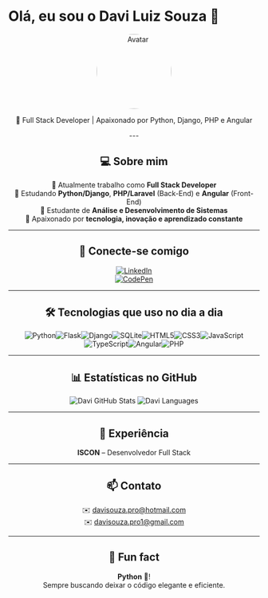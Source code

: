 # Olá, eu sou o Davi Luiz Souza 👋
<div align="center">
  <img src="https://github.com/davimj99.png" alt="Avatar" width="150" style="border-radius:50%;" />
  <p>🐍 Full Stack Developer | Apaixonado por Python, Django, PHP e Angular</p>
---

## 💻 Sobre mim
🔹 Atualmente trabalho como **Full Stack Developer**  
🔹 Estudando **Python/Django**, **PHP/Laravel** (Back-End) e **Angular** (Front-End)  
🔹 Estudante de **Análise e Desenvolvimento de Sistemas**  
🔹 Apaixonado por **tecnologia, inovação e aprendizado constante**  

---

## 🔗 Conecte-se comigo
[![LinkedIn](https://img.shields.io/badge/LinkedIn-0077B5?style=for-the-badge&logo=linkedin&logoColor=white)](https://www.linkedin.com/in/davisouza99)  
[![CodePen](https://img.shields.io/badge/Codepen-000000?style=for-the-badge&logo=codepen&logoColor=white)](http://codepen.io/Davidbill_)

---

## 🛠 Tecnologias que uso no dia a dia
<div style="display: flex; flex-wrap: wrap; justify-content: center;">
  <img alt="Python" src="https://img.shields.io/badge/Python-3670A0?style=for-the-badge&logo=python&logoColor=ffdd54" />
  <img alt="Flask" src="https://img.shields.io/badge/Flask-000000?style=for-the-badge&logo=flask&logoColor=white" />
  <img alt="Django" src="https://img.shields.io/badge/Django-092E20?style=for-the-badge&logo=django&logoColor=white" />
  <img alt="SQLite" src="https://img.shields.io/badge/SQLite-07405e?style=for-the-badge&logo=sqlite&logoColor=white" />
  <img alt="HTML5" src="https://img.shields.io/badge/HTML5-e34f26?style=for-the-badge&logo=html5&logoColor=white" />
  <img alt="CSS3" src="https://img.shields.io/badge/CSS3-1572B6?style=for-the-badge&logo=css3&logoColor=white" />
  <img alt="JavaScript" src="https://img.shields.io/badge/JavaScript-F7DF1E?style=for-the-badge&logo=javascript&logoColor=black" />
  <img alt="TypeScript" src="https://img.shields.io/badge/TypeScript-007ACC?style=for-the-badge&logo=typescript&logoColor=white" />
  <img alt="Angular" src="https://img.shields.io/badge/Angular-DD0031?style=for-the-badge&logo=angular&logoColor=white" />
  <img alt="PHP" src="https://img.shields.io/badge/PHP-777BB4?style=for-the-badge&logo=php&logoColor=white" />
</div>

---

## 📊 Estatísticas no GitHub
<div align="center">
  <img src="https://github-readme-stats.vercel.app/api?username=davimj99&show_icons=true&theme=dark" alt="Davi GitHub Stats" />
  <img src="https://github-readme-stats.vercel.app/api/top-langs/?username=davimj99&hide_progress=true&theme=dark" alt="Davi Languages" />
</div>

---

## 🏢 Experiência
 **ISCON** – Desenvolvedor Full Stack

---

## 📫 Contato
✉️ davisouza.pro@hotmail.com  
✉️ davisouza.pro1@gmail.com

---

## 🐍 Fun fact
**Python** 🐍!  
Sempre buscando deixar o código elegante e eficiente.
